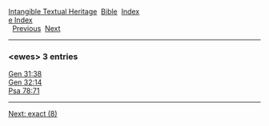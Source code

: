 [Intangible Textual Heritage](../../index)  [Bible](../index) 
[Index](index)   
[e Index](_e_)  
  [Previous](c03921)  [Next](c03923) 

------------------------------------------------------------------------

### &lt;ewes&gt; 3 entries

[Gen 31:38](../kjv/gen031.htm#038)  
[Gen 32:14](../kjv/gen032.htm#014)  
[Psa 78:71](../kjv/psa078.htm#071)  

------------------------------------------------------------------------

[Next: exact (8)](c03923)
